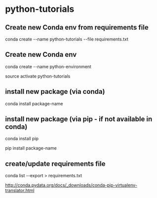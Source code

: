 # python-tutorials

## Create new Conda env from requirements file
conda create --name python-tutorials --file requirements.txt

## Create new Conda env
conda create --name python-environment

source activate python-tutorials

## install new package (via conda)
conda install package-name

## install new package (via pip - if not available in conda)
conda install pip

pip install package-name

## create/update requirements file
conda list --export > requirements.txt

http://conda.pydata.org/docs/_downloads/conda-pip-virtualenv-translator.html